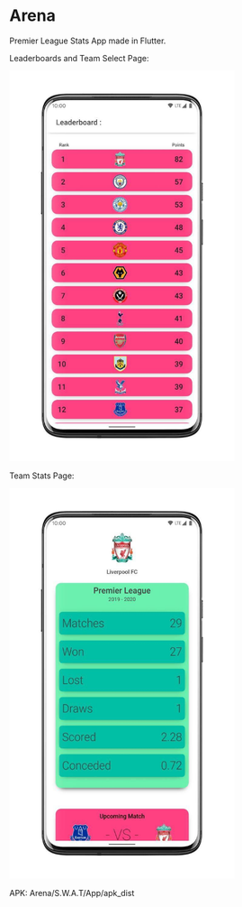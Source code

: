 # Arena
Premier League Stats App made in Flutter.

Leaderboards and Team Select Page:


<img src="S.W.A.T/App/screenshots/SSLeaderboard.jpg" width=400>


Team Stats Page:

<img src="S.W.A.T/App/screenshots/SSStats.jpg" width=400>

APK: Arena/S.W.A.T/App/apk_dist
